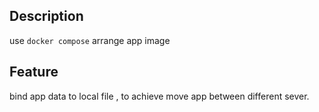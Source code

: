 ## Description

use `docker compose` arrange app image

##  Feature 

bind app data to local file , to achieve move app between different sever.

